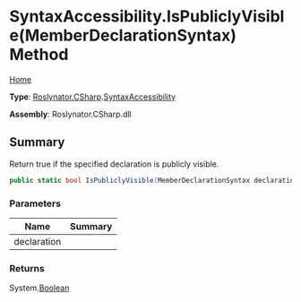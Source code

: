 # SyntaxAccessibility\.IsPubliclyVisible\(MemberDeclarationSyntax\) Method

[Home](../../../../README.md)

**Type**: [Roslynator.CSharp](../../README.md)\.[SyntaxAccessibility](../README.md)

**Assembly**: Roslynator\.CSharp\.dll

## Summary

Return true if the specified declaration is publicly visible\.

```csharp
public static bool IsPubliclyVisible(MemberDeclarationSyntax declaration)
```

### Parameters

| Name | Summary |
| ---- | ------- |
| declaration | |

### Returns

System\.[Boolean](https://docs.microsoft.com/en-us/dotnet/api/system.boolean)

